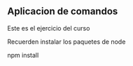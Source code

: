 ## Aplicacion de comandos

Este es el ejercicio del curso

Recuerden instalar los paquetes de node

npm install